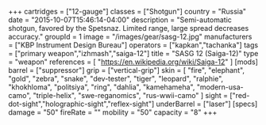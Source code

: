 +++
cartridges = ["12-gauge"]
classes = ["Shotgun"]
country = "Russia"
date = "2015-10-07T15:46:14-04:00"
description = "Semi-automatic shotgun, favored by the Spetsnaz. Limited range, large spread decreases accuracy."
groupId = 1
image = "/images/gear/sasg-12.jpg"
manufacturers = ["KBP Instrument Design Bureau"]
operators = ["kapkan","tachanka"]
tags = ["primary weapon","izhmash","saiga-12"]
title = "SASG 12 (Saiga-12)"
type = "weapon"
references = [
  "https://en.wikipedia.org/wiki/Saiga-12"
]
[mods]
  barrel = ["suppressor"]
  grip = ["vertical-grip"]
  skin = [
    "fire",
    "elephant",
    "gold",
    "zebra",
    "snake",
    "dev-tester",
    "tiger",
    "leopard",
    "ralphie",
    "khokhloma",
    "politsiya",
    "ring",
    "dahlia",
    "kamehameha",
    "modern-usa-camo",
    "triple-helix",
    "swe-reganomics",
    "rus-wwii-camo"
  ]
  sight = ["red-dot-sight","holographic-sight","reflex-sight"]
  underBarrel = ["laser"]
[specs]
  damage = "50"
  fireRate = ""
  mobility = "50"
  capacity = "8"
+++
